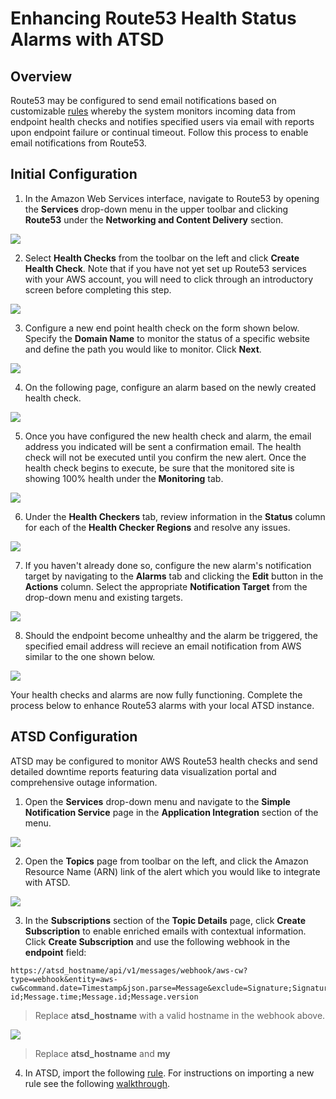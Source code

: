 # Enhancing Route53 Health Status Alarms with ATSD

## Overview

Route53 may be configured to send email notifications based on customizable [rules](https://github.com/axibase/atsd/tree/master/rule-engine#rule-engine) whereby the system monitors incoming data from endpoint health checks and notifies specified users via email with reports upon endpoint failure or continual timeout. Follow this process to enable email notifications from Route53.

## Initial Configuration

1. In the Amazon Web Services interface, navigate to Route53 by opening the **Services** drop-down menu in the upper toolbar and clicking **Route53** under the **Networking and Content Delivery** section.

![](images/route53-locate.png)

2. Select **Health Checks** from the toolbar on the left and click **Create Health Check**. Note that if you have not yet set up Route53 services with your AWS account, you will need to click through an introductory screen before completing this step.

![](images/route53-menu.png)

3. Configure a new end point health check on the form shown below. Specify the **Domain Name** to monitor the status of a specific website and define the path you would like to monitor. Click **Next**.

![](images/route53-config.png)

4. On the following page, configure an alarm based on the newly created health check.

![](images/route53-alert.png)

5. Once you have configured the new health check and alarm, the email address you indicated will be sent a confirmation email. The health check will not be executed until you confirm the new alert. Once the health check begins to execute, be sure that the monitored site is showing 100% health under the **Monitoring** tab.

![](images/route53-githup-api.png)

6. Under the **Health Checkers** tab, review information in the **Status** column for each of the **Health Checker Regions** and resolve any issues.

![](images/route53-region-error.png)

7. If you haven't already done so, configure the new alarm's notification target by navigating to the **Alarms** tab and clicking the **Edit** button in the **Actions** column. Select the appropriate **Notification Target** from the drop-down menu and existing targets.

![](images/route53-alarm.png)

8. Should the endpoint become unhealthy and the alarm be triggered, the specified email address will recieve an email notification from AWS similar to the one shown below.

![](images/route53-alarm-github.png)

Your health checks and alarms are now fully functioning. Complete the process below to enhance Route53 alarms with your local ATSD instance.

## ATSD Configuration

ATSD may be configured to monitor AWS Route53 health checks and send detailed downtime reports featuring data visualization portal and comprehensive outage information. 

1. Open the **Services** drop-down menu and navigate to the **Simple Notification Service** page in the **Application Integration** section of the menu.

![](images/app-integration-sns.png)

2. Open the **Topics** page from toolbar on the left, and click the Amazon Resource Name (ARN) link of the alert which you would like to integrate with ATSD. 

![](images/route53-slack-subscription.png)

3. In the **Subscriptions** section of the **Topic Details** page, click **Create Subscription** to enable enriched emails with contextual information. Click **Create Subscription** and use the following webhook in the **endpoint** field:

```
https://atsd_hostname/api/v1/messages/webhook/aws-cw?type=webhook&entity=aws-cw&command.date=Timestamp&json.parse=Message&exclude=Signature;SignatureVersion;SigningCertURL;SignatureVersion;UnsubscribeURL;MessageId;Message.detail.instance-id;Message.time;Message.id;Message.version
```

> Replace **atsd_hostname** with a valid hostname in the webhook above. 

![](images/route53-slack.png)

> Replace **atsd_hostname** and **my**

4. In ATSD, import the following [rule](). For instructions on importing a new rule see the following [walkthrough]().

